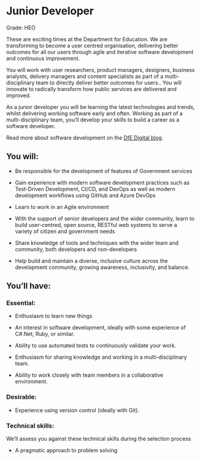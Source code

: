 # Junior Developer
Grade: HEO

These are exciting times at the Department for Education. We are transforming to become a user centred organisation, delivering better outcomes for all our users through agile and iterative software development and continuous improvement.

You will work with user researchers, product managers, designers, business analysts, delivery managers and content specialists as part of a multi-disciplinary team to directly deliver better outcomes for users.. You will innovate to radically transform how public services are delivered and improved.

As a junior developer you will be learning the latest technologies and trends, whilst delivering working software early and often. Working as part of a multi-disciplinary team, you’ll develop your skills to build a career as a software developer.

Read more about software development on the 
[DfE Digital blog](https://dfedigital.blog.gov.uk/2020/10/06/software-developers/).

## You will:

 * Be responsible for the development of features of Government services

 * Gain experience with modern software development practices such as Test-Driven Development, CI/CD, and DevOps as well as modern development workflows using GitHub and Azure DevOps

 * Learn to work in an Agile environment

 * With the support of senior developers and the wider community, learn to build user-centred, open source, RESTful web systems to serve a variety of citizen and government needs

 * Share knowledge of tools and techniques with the wider team and community, both developers and non-developers

 * Help build and maintain a diverse, inclusive culture across the development community, growing awareness, inclusivity, and balance.
    

## You’ll have:

### Essential:  

 * Enthusiasm to learn new things   

 * An interest in software development, ideally with some experience of C#.Net, Ruby, or similar.    

 * Ability to use automated tests to continuously validate your work.    

 * Enthusiasm for sharing knowledge and working in a multi-disciplinary team.    

 * Ability to work closely with team members in a collaborative environment.   

### Desirable:

 * Experience using version control (ideally with Git).
    

### Technical skills:

We’ll assess you against these technical skills during the selection process

 * A pragmatic approach to problem solving